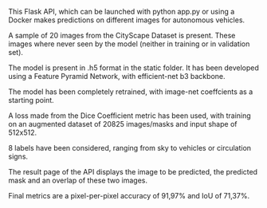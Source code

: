 This Flask API, which can be launched with python app.py or using a Docker makes
predictions on different images for autonomous vehicles.

A sample of 20 images from the CityScape Dataset is present. These images where
never seen by the model (neither in training or in validation set).

The model is present in .h5 format in the static folder. It has been developed
using a Feature Pyramid Network, with efficient-net b3 backbone.

The model has been completely retrained, with image-net coeffcients as a starting
point.

A loss made from the Dice Coefficient metric has been used, with training on an
augmented dataset of 20825 images/masks and input shape of 512x512.

8 labels have been considered, ranging from sky to vehicles or circulation signs.

The result page of the API displays the image to be predicted, the predicted
mask and an overlap of these two images.

Final metrics are a pixel-per-pixel accuracy of 91,97% and IoU of 71,37%.
